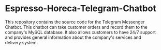 # Espresso-Horeca-Telegram-Chatbot

This repository contains the source code for the Telegram Messenger Chatbot. This chatbot can take customer orders and record them to the company's MySQL database. It also allows customers to have 24/7 support and provides general information about the company's services and delivery system.
